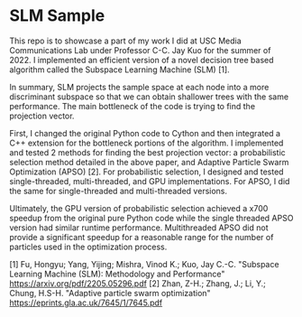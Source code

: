 # SLM Sample

This repo is to showcase a part of my work I did at USC Media Communications Lab
under Professor C-C. Jay Kuo for the summer of 2022. I implemented an efficient 
version of a novel decision tree based algorithm called the Subspace Learning
Machine (SLM) [1]. 

In summary, SLM projects the sample space at each node into a more discriminant
subspace so that we can obtain shallower trees with the same performance. The
main bottleneck of the code is trying to find the projection vector. 

First, I changed the original Python code to Cython and then integrated a C++ 
extension for the bottleneck portions of the algorithm. I implemented and 
tested 2 methods for finding the best projection vector: a probabilistic 
selection method detailed in the above paper, and Adaptive Particle Swarm 
Optimization (APSO) [2]. For probabilistic selection, I designed and tested
single-threaded, multi-threaded, and GPU implementations. For APSO, I did the same for 
single-threaded and multi-threaded versions. 

Ultimately, the GPU version of probabilistic selection achieved a x700 speedup from 
the original pure Python code while the single threaded APSO version had similar
runtime performance. Multithreaded APSO did not provide a significant speedup
for a reasonable range for the number of particles used in the optimization process.

[1] Fu, Hongyu; Yang, Yijing; Mishra, Vinod K.; Kuo, Jay C.-C. "Subspace Learning Machine (SLM): Methodology and Performance" https://arxiv.org/pdf/2205.05296.pdf
[2] Zhan, Z-H.; Zhang, J.; Li, Y.; Chung, H.S-H. "Adaptive particle swarm optimization" https://eprints.gla.ac.uk/7645/1/7645.pdf 
